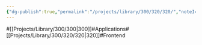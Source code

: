 ```yaml
---
{"dg-publish":true,"permalink":"/projects/library/300/320/320/","noteIcon":"0","created":"2024-02-21T12:22:44.796+09:00","updated":"2024-04-11T00:43:32.869+09:00"}
---
```


#[[Projects/Library/300/300\|300]]#Applications#[[Projects/Library/300/320/320\|320]]#Frontend

